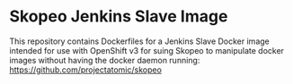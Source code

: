 # Skopeo Jenkins Slave Image

This repository contains Dockerfiles for a Jenkins Slave Docker image intended for use with OpenShift v3 for suing Skopeo to manipulate docker images without having the docker daemon running: https://github.com/projectatomic/skopeo
